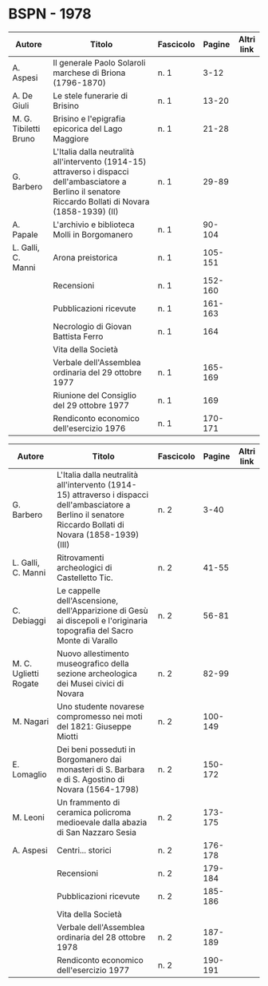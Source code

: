 # BSPN - 1978

| Autore                | Titolo                                                                                                                                                       | Fascicolo | Pagine  | Altri link |
|-----------------------|--------------------------------------------------------------------------------------------------------------------------------------------------------------|-----------|---------|------------|
| A. Aspesi             | Il generale Paolo Solaroli marchese di Briona (1796-1870)                                                                                                    | n. 1      | 3-12    |            |
| A. De Giuli           | Le stele funerarie di Brisino                                                                                                                                | n. 1      | 13-20   |            |
| M. G. Tibiletti Bruno | Brisino e l'epigrafia epicorica del Lago Maggiore                                                                                                            | n. 1      | 21-28   |            |
| G. Barbero            | L'Italia dalla neutralità all'intervento (1914-15) attraverso i dispacci dell'ambasciatore a Berlino il senatore Riccardo Bollati di Novara (1858-1939) (II) | n. 1      | 29-89   |            |
| A. Papale             | L'archivio e biblioteca Molli in Borgomanero                                                                                                                 | n. 1      | 90-104  |            |
| L. Galli, C. Manni    | Arona preistorica                                                                                                                                            | n. 1      | 105-151 |            |
|                       | Recensioni                                                                                                                                                   | n. 1      | 152-160 |            |
|                       | Pubblicazioni ricevute                                                                                                                                       | n. 1      | 161-163 |            |
|                       | Necrologio di Giovan Battista Ferro                                                                                                                          | n. 1      | 164     |            |
|                       | Vita della Società                                                                                                                                           |           |         |            |
|                       | Verbale dell'Assemblea ordinaria del 29 ottobre 1977                                                                                                         | n. 1      | 165-169 |            |
|                       | Riunione del Consiglio del 29 ottobre 1977                                                                                                                   | n. 1      | 169     |            |
|                       | Rendiconto economico dell'esercizio 1976                                                                                                                     | n. 1      | 170-171 |            |

| Autore                | Titolo                                                                                                                                                        | Fascicolo | Pagine  | Altri link |
|-----------------------|---------------------------------------------------------------------------------------------------------------------------------------------------------------|-----------|---------|------------|
| G. Barbero            | L'Italia dalla neutralità all'intervento (1914-15) attraverso i dispacci dell'ambasciatore a Berlino il senatore Riccardo Bollati di Novara (1858-1939) (III) | n. 2      | 3-40    |            |
| L. Galli, C. Manni    | Ritrovamenti archeologici di Castelletto Tic.                                                                                                                 | n. 2      | 41-55   |            |
| C. Debiaggi           | Le cappelle dell'Ascensione, dell'Apparizione di Gesù ai discepoli e l'originaria topografia del Sacro Monte di Varallo                                       | n. 2      | 56-81   |            |
| M. C. Uglietti Rogate | Nuovo allestimento museografico della sezione archeologica dei Musei civici di Novara                                                                         | n. 2      | 82-99   |            |
| M. Nagari             | Uno studente novarese compromesso nei moti del 1821: Giuseppe Miotti                                                                                          | n. 2      | 100-149 |            |
| E. Lomaglio           | Dei beni posseduti in Borgomanero dai monasteri di S. Barbara e di S. Agostino di Novara (1564-1798)                                                          | n. 2      | 150-172 |            |
| M. Leoni              | Un frammento di ceramica policroma medioevale dalla abazia di San Nazzaro Sesia                                                                               | n. 2      | 173-175 |            |
| A. Aspesi             | Centri... storici                                                                                                                                             | n. 2      | 176-178 |            |
|                       | Recensioni                                                                                                                                                    | n. 2      | 179-184 |            |
|                       | Pubblicazioni ricevute                                                                                                                                        | n. 2      | 185-186 |            |
|                       | Vita della Società                                                                                                                                            |           |         |            |
|                       | Verbale dell'Assemblea ordinaria del 28 ottobre 1978                                                                                                          | n. 2      | 187-189 |            |
|                       | Rendiconto economico dell'esercizio 1977                                                                                                                      | n. 2      | 190-191 |            |
